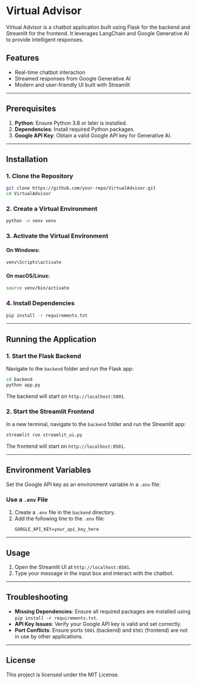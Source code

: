 # Virtual Advisor

Virtual Advisor is a chatbot application built using Flask for the backend and Streamlit for the frontend. It leverages LangChain and Google Generative AI to provide intelligent responses.

## Features
- Real-time chatbot interaction
- Streamed responses from Google Generative AI
- Modern and user-friendly UI built with Streamlit

---

## Prerequisites
1. **Python**: Ensure Python 3.8 or later is installed.
2. **Dependencies**: Install required Python packages.
3. **Google API Key**: Obtain a valid Google API key for Generative AI.

---

## Installation

### 1. Clone the Repository
```bash
git clone https://github.com/your-repo/VirtualAdvisor.git
cd VirtualAdvisor
```

### 2. Create a Virtual Environment
```bash
python -m venv venv
```

### 3. Activate the Virtual Environment
#### On Windows:
```bash
venv\Scripts\activate
```
#### On macOS/Linux:
```bash
source venv/bin/activate
```

### 4. Install Dependencies
```bash
pip install -r requirements.txt
```

---

## Running the Application

### 1. Start the Flask Backend
Navigate to the `backend` folder and run the Flask app:
```bash
cd backend
python app.py
```
The backend will start on `http://localhost:5001`.

### 2. Start the Streamlit Frontend
In a new terminal, navigate to the `backend` folder and run the Streamlit app:
```bash
streamlit run streamlit_ui.py
```
The frontend will start on `http://localhost:8501`.

---

## Environment Variables
Set the Google API key as an environment variable in a `.env` file:

### Use a `.env` File
1. Create a `.env` file in the `backend` directory.
2. Add the following line to the `.env` file:
   ```
   GOOGLE_API_KEY=your_api_key_here
   ```

---

## Usage
1. Open the Streamlit UI at `http://localhost:8501`.
2. Type your message in the input box and interact with the chatbot.

---

## Troubleshooting
- **Missing Dependencies**: Ensure all required packages are installed using `pip install -r requirements.txt`.
- **API Key Issues**: Verify your Google API key is valid and set correctly.
- **Port Conflicts**: Ensure ports `5001` (backend) and `8501` (frontend) are not in use by other applications.

---

## License
This project is licensed under the MIT License.

